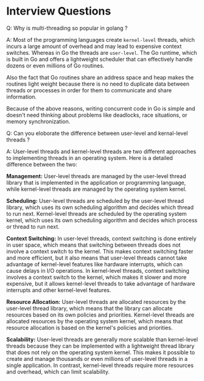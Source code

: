 # Interview Questions

Q: Why is multi-threading so popular in golang ?

A: Most of the programming languages create `kernel-level` threads, which incurs a large amount of overhead and may lead to expensive context switches.
Whereas in Go the threads are `user-level`. The Go runtime, which is built in Go and offers a lightweight scheduler that can effectively handle dozens or even millions of Go routines.

Also the fact that Go routines share an address space and heap makes the routines light weight because there is no need to duplicate
data between threads or processes in order for them to communicate and share information.

Because of the above reasons, writing concurrent code in Go is simple and doesn't need thinking about problems
like deadlocks, race situations, or memory synchronization. 

Q: Can you eloborate the difference between user-level and kernal-level threads ?

A: User-level threads and kernel-level threads are two different approaches to implementing threads in an operating system. 
Here is a detailed difference between the two:

**Management:** User-level threads are managed by the user-level thread library that is implemented in the application or programming language, while kernel-level threads are managed by the operating system kernel.

**Scheduling:** User-level threads are scheduled by the user-level thread library, which uses its own scheduling algorithm and decides which thread to run next. Kernel-level threads are scheduled by the operating system kernel, which uses its own scheduling algorithm and decides which process or thread to run next.

**Context Switching:** In user-level threads, context switching is done entirely in user space, which means that switching between threads does not involve a context switch to the kernel. This makes context switching faster and more efficient, but it also means that user-level threads cannot take advantage of kernel-level features like hardware interrupts, which can cause delays in I/O operations. In kernel-level threads, context switching involves a context switch to the kernel, which makes it slower and more expensive, but it allows kernel-level threads to take advantage of hardware interrupts and other kernel-level features.

**Resource Allocation:** User-level threads are allocated resources by the user-level thread library, which means that the library can allocate resources based on its own policies and priorities. Kernel-level threads are allocated resources by the operating system kernel, which means that resource allocation is based on the kernel's policies and priorities.

**Scalability:** User-level threads are generally more scalable than kernel-level threads because they can be implemented with a lightweight thread library that does not rely on the operating system kernel. This makes it possible to create and manage thousands or even millions of user-level threads in a single application. In contrast, kernel-level threads require more resources and overhead, which can limit scalability.
